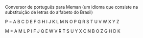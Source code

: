 Conversor de português para Meman (um idioma que consiste na substituição de letras do alfabeto do Brasil)

P = A B C D E F G H I J K L M N O P Q R S T U V W X Y Z

M = A M L P I F J Q E W V R T S U Y X C N B O Z G H D K
